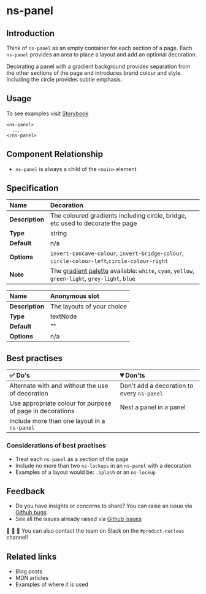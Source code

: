# ns-panel

## Introduction

Think of `ns-panel` as an empty container for each section of a page. Each `ns-panel` provides an area to place a layout and add an optional decoration.

Decorating a panel with a gradient background provides separation from the other sections of the page and introduces brand colour and style. Including the circle provides subtle emphasis.

## Usage

To see examples visit [Storybook](https://nucleus.bgdigital.xyz/demo/index.html?path=/story/playground-panels--lockup-decoration-panel&knob-Decoration=invert-concave-cyan)

```markup
<ns-panel>
  ...
</ns-panel>
```

## Component Relationship

* `ns-panel` is always a child of the `<main>` element  

## Specification

| **Name** | Decoration |
| :--- | :--- |
| **Description** | The coloured gradients including circle, bridge, etc used to decorate the page |
| **Type** | string |
| **Default** | n/a |
| **Options** | `invert-concave-colour`, `invert-bridge-colour`, `circle-colour-left`,`circle-colour-right` |
| **Note** | The [gradient palette](https://nucleus.bgdigital.xyz/demo/index.html?path=/story/foundations-colours--gradient-pallette) available: `white`, `cyan`, `yellow`, `green-light`, `grey-light`, `blue` |

| **Name** | Anonymous slot |
| :--- | :--- |
| **Description** | The layouts of your choice |
| **Type** | textNode |
| **Default** | "" |
| **Options** | n/a |

## Best practises

| ✅ Do's | 💔 Don'ts |
| :--- | :--- |
| Alternate with and without the use of decoration | Don't add a decoration to every `ns-panel` |
| Use appropriate colour for purpose of page in decorations | Nest a panel in a panel |
| Include more than one layout in a `ns-panel` |  |

### Considerations of best practises

* Treat each `ns-panel` as a section of the page
* Include no more than two `ns-lockups` in an `ns-panel` with a decoration
* Examples of a layout would be: `.splash` or an `ns-lockup`

## Feedback

* Do you have insights or concerns to share? You can raise an issue via [Github bugs](https://github.com/ConnectedHomes/nucleus/issues/new?assignees=&labels=Bug&template=a--bug-report.md&title=[bug]%20[ns-panel]).
* See all the issues already raised via [Github issues](https://github.com/connectedHomes/nucleus/issues?utf8=%E2%9C%93&q=is%3Aopen+is%3Aissue+label%3ABug+[ns-panel])

💩 🎉 🦄 You can also contact the team on Slack on the `#product-nucleus` channel!

## Related links

* Blog posts
* MDN articles
* Examples of where it is used

